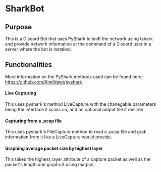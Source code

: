 # SharkBot

## Purpose
This is a Discord Bot that uses PyShark to  sniff the network using tshark and provide network information at the command of a Discord user in a server where the bot is installed. 

## Functionalities
More information on the PyShark methods used can be found here: https://github.com/KimiNewt/pyshark

#### Live Capturing
This uses pyshark's method LiveCapture with the chanegable parameters being the interface it scans on, and an optional output file if desired. 

#### Capturing from a .pcap file
This uses pyshark's FileCapture method to read a .pcap file and grab information from it like a LiveCapture would provide.

#### Graphing average packet size by highest layer
This takes the highest_layer attribute of a capture packet as well as the packet's length and graphs it using matplot.
